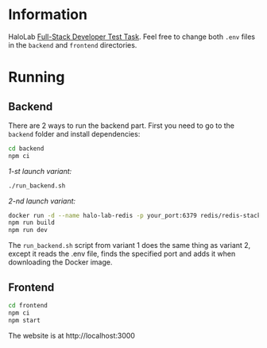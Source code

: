 # Information
HaloLab <a href="https://halolab.notion.site/Full-stack-developer-test-task-Jun-2024-4aef7553eb434e75ae6a117b4538d4a8" target="_blank">Full-Stack Developer Test Task</a>.
Feel free to change both ```.env``` files in the ```backend``` and ```frontend``` directories.

# Running
## Backend
There are 2 ways to run the backend part. First you need to go to the ```backend``` folder and install dependencies:
```bash
cd backend
npm ci
```
*1-st launch variant:*
```bash
./run_backend.sh
```
*2-nd launch variant:*
```bash
docker run -d --name halo-lab-redis -p your_port:6379 redis/redis-stack-server:latest
npm run build
npm run dev
```
The ```run_backend.sh``` script from variant 1 does the same thing as variant 2, except it reads the .env file, finds the specified port and adds it when downloading the Docker image.
## Frontend
```bash
cd frontend
npm ci
npm start
```
The website is at http://localhost:3000
